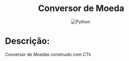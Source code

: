 <div align="center">  

<h1> Conversor de Moeda </h1>

![Python](https://img.shields.io/badge/-Python-1e272e?style=for-the-badge&logo=python)&nbsp;

</div>

<h1> Descrição: </h1>
<p>
Conversor de Moedas construido com CTk
</p>
